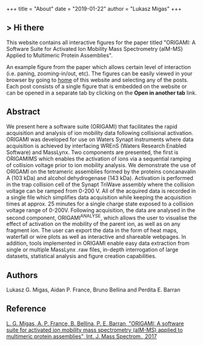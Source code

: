 +++
title = "About"
date = "2019-01-22"
author = "Lukasz Migas"
+++
<h2>> Hi there<span class="logo__cursor" style="width: 3px; height: 1.625rem;"></span></h2>

This website contains all interactive figures for the paper titled "ORIGAMI: A Software Suite for Activated Ion Mobility Mass Spectrometry (aIM-MS) Applied to Multimeric Protein Assemblies".

An example figure from the paper which allows certain level of interaction (i.e. paning, zooming-in/out, etc). The figures can be easily viewed in your browser by going to [home](https://migas-origami-2017.netlify.com/home/) of this website and selecting any of the posts. Each post consists of a single figure that is embedded on the website or can be opened in a separate tab by clicking on the **Open in another tab** link.

## Abstract

We present here a software suite (ORIGAMI) that facilitates the rapid acquisition and analysis of ion mobility data following collisional activation. ORIGAMI was developed for use on Waters Synapt instruments where data acquisition is achieved by interfacing WREnS (Waters Research Enabled Software) and MassLynx. Two components are presented, the first is ORIGAMIMS which enables the activation of ions via a sequential ramping of collision voltage prior to ion mobility analysis. We demonstrate the use of ORIGAMI on the tetrameric assemblies formed by the proteins concanavalin A (103 kDa) and alcohol dehydrogenase (143 kDa). Activation is performed in the trap collision cell of the Synapt TriWave assembly where the collision voltage can be ramped from 0-200 V. All of the acquired data is recorded in a single file which simplifies data acquisition while keeping the acquisition times at approx. 25 minutes for a single charge state exposed to a collision voltage range of 0-200V.  Following acquisition, the data are analysed in the second component, ORIGAMI<sup>ANALYSE</sup>, which allows the user to visualise the effect of activation on the mobility of the parent ion, as well as on any fragment ion. The user can export the data in the form of heat maps, waterfall or wire plots as well as interactive and shareable webpages. In addition, tools implemented in ORIGAMI enable easy data extraction from single or multiple MassLynx .raw files, in-depth interrogation of large datasets, statistical analysis and figure creation capabilities.

## Authors

Lukasz G. Migas, Aidan P. France, Bruno Bellina and Perdita E. Barran

## Reference

[L. G. Migas, A. P. France, B. Bellina, P. E. Barran, "ORIGAMI: A software suite for activated ion mobility mass spectrometry (aIM-MS) applied to multimeric protein assemblies", Int. J. Mass Spectrom., 2017](https://www.sciencedirect.com/science/article/pii/S1387380617302695?via%3Dihub)